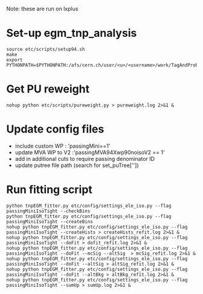 Note: these are run on lxplus

# Set-up egm_tnp_analysis
~~~~
source etc/scripts/setup94.sh
make
export PYTHONPATH=$PYTHONPATH:/afs/cern.ch/user/<u>/<username>/work/TagAndProbe/CMSSW_9_4_0/src/egm_tnp_analysis
~~~~

# Get PU reweight
~~~~
nohup python etc/scripts/pureweight.py > pureweight.log 2>&1 &
~~~~

# Update config files
- include custom WP : 'passingMini==1' 
- update MVA WP to V2 :'passingMVA94Xwp90noisoV2 == 1'
- add in additional cuts to require passing denominator ID
- update putree file path (search for set_puTree[''])

# Run fitting script
~~~~
python tnpEGM_fitter.py etc/config/settings_ele_iso.py --flag passingMiniIsoTight --checkBins
python tnpEGM_fitter.py etc/config/settings_ele_iso.py --flag passingMiniIsoTight --createBins
nohup python tnpEGM_fitter.py etc/config/settings_ele_iso.py --flag passingMiniIsoTight --createHists > createHists_refit.log 2>&1 &
nohup python tnpEGM_fitter.py etc/config/settings_ele_iso.py --flag passingMiniIsoTight --doFit > dofit_refit.log 2>&1 &
nohup python tnpEGM_fitter.py etc/config/settings_ele_iso.py --flag passingMiniIsoTight --doFit --mcSig --altSig  > mcSig_refit.log 2>&1 &
nohup python tnpEGM_fitter.py etc/config/settings_ele_iso.py --flag passingMiniIsoTight --doFit --altSig > altSig_refit.log 2>&1 &
nohup python tnpEGM_fitter.py etc/config/settings_ele_iso.py --flag passingMiniIsoTight --doFit --altBkg > altBkg_refit.log 2>&1 &
nohup python tnpEGM_fitter.py etc/config/settings_ele_iso.py --flag passingMiniIsoTight --sumUp > sumUp.log 2>&1 &
~~~~

